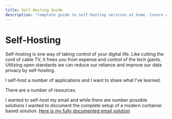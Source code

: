 ```yaml
---
title: Self-Hosting Guide
description: "Complete guide to self-hosting services at home. Covers email servers, media streaming, home automation, and network security. Includes best practices and infrastructure setup."
---
```

# Self-Hosting

Self-hosting is one way of taking control of your digital life. Like cutting the cord
of cable TV, it frees you from expense and control of the tech giants.  Utilizing open
standards we can reduce our reliance and improve our data privacy by self-hosting.

I self-host a number of applications and I want to share what I've learned.

There are a number of resources.

I wanted to self-host my email and while there are number possible solutions I wanted to document
the complete setup of a modern container based solution. [Here is my fully documented email solution](Email/1%20-%20self%20hosting%20mail.md)
